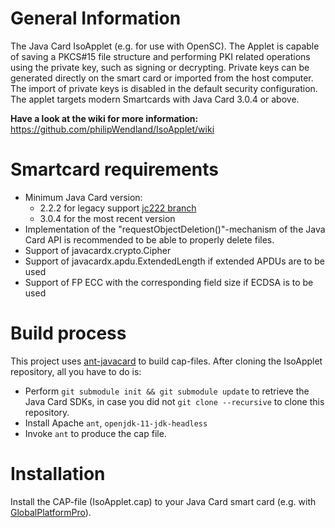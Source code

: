 General Information
===================
The Java Card IsoApplet (e.g. for use with OpenSC).
The Applet is capable of saving a PKCS#15 file structure and performing PKI related operations using the private key, such as signing or decrypting.
Private keys can be generated directly on the smart card or imported from the host computer.
The import of private keys is disabled in the default security configuration.
The applet targets modern Smartcards with Java Card 3.0.4 or above.

**Have a look at the wiki for more information:** https://github.com/philipWendland/IsoApplet/wiki

Smartcard requirements
======================
* Minimum Java Card version:
    * 2.2.2 for legacy support [jc222 branch](https://github.com/philipWendland/IsoApplet/tree/jc222)
    * 3.0.4 for the most recent version
* Implementation of the "requestObjectDeletion()"-mechanism of the Java Card API is recommended to be able to properly delete files.
* Support of javacardx.crypto.Cipher
* Support of javacardx.apdu.ExtendedLength if extended APDUs are to be used
* Support of FP ECC with the corresponding field size if ECDSA is to be used

Build process
=============
This project uses [ant-javacard](https://github.com/martinpaljak/ant-javacard) to build cap-files.
After cloning the IsoApplet repository, all you have to do is:
* Perform `git submodule init && git submodule update` to retrieve the Java Card SDKs, in case you did not `git clone --recursive` to clone this repository.
* Install Apache `ant`, `openjdk-11-jdk-headless`
* Invoke `ant` to produce the cap file.

Installation
============
Install the CAP-file (IsoApplet.cap) to your Java Card smart card (e.g. with [GlobalPlatformPro](https://github.com/martinpaljak/GlobalPlatformPro)).
